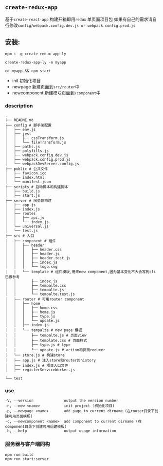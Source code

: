 ## `create-redux-app`

基于`create-react-app` 构建开箱即用`redux` 单页面项目包
如果有自己的需求请自行修改`config/webpack.config.dev.js or webpack.config.prod.js`


## 安装:
`npm i -g create-redux-app-ly`

```
create-redux-app-ly -n myapp

cd myapp && npm start
```


- init <projectName> 初始化项目
- newpage <pageName> 新建页面到`src/router`中
- newcomponent <componentName> 新建模块页面到`/component`中

### description
```base
.
├── README.md
├── config # 脚手架配置
│   ├── env.js
│   ├── jest
│   │   ├── cssTransform.js
│   │   └── fileTransform.js
│   ├── paths.js
│   ├── polyfills.js
│   ├── webpack.config.dev.js
│   ├── webpack.config.prod.js
│   └── webpackDevServer.config.js
├── public # 公共文件
│   ├── favicon.ico
│   ├── index.html
│   └── manifest.json
├── scripts # 启动脚本和构建脚本
│   ├── build.js
│   ├── start.js
├── server # 服务端构建
│   ├── app.js
│   ├── index.js
│   ├── routes
│   │   ├── api.js
│   │   └── index.js
│   └── universal.js
│   └── test.js
├── src # 入口
│   ├── component # 组件
│   │   ├── header
│   │   │   ├── header.css
│   │   │   ├── header.js
│   │   │   ├── header.test.js
│   │   │   ├── index.js
│   │   │   └── logo.svg
│   │   └── template # 组件模板,用来new component,因为基本变化不大会写到cli已做参考
│   │       ├── index.js
│   │       ├── tempalte.css
│   │       ├── tempalte.js
│   │       └── tempalte.test.js
│   ├── router # 可用router component
│   │   ├── home
│   │   │   ├── home.css
│   │   │   ├── home.js
│   │   │   ├── type.js
│   │   │   └── update.js
│   │   ├── index.js
│   │   └── tempalte # new page 模板
│   │       ├── tempalte.js # 页面view
│   │       ├── template.css # 页面样式
│   │       ├── type.js # type
│   │       └── update.js # action和页面reducer
│   └── store.js # 构建store
│   ├── app.js # 注入store和router的history
│   ├── index.js # 项目入口文件
│   ├── registerServiceWorker.js

└── test
```

### use
```
-V, --version              output the version number
-n, --new <name>           init project (初始化项目)
-p, --newpage <name>       add page to current dirname (在router目录下创建可用页面模板)
-c, --newcomponent <name>  add component to current dirname (在component目录下创建可用组建模板)
-h, --help                 output usage information
```


### 服务器与客户端同构

```
npm run build
npm run start:server
```
